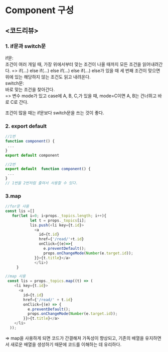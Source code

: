 # Component 구성
## <코드리뷰>
### 1. if문과 switch문
if문:  
 조건이 여러 개일 때, 가장 위에서부터 맞는 조건이 나올 때까지 모든 조건을 읽어내려간다. => if(...) else if(...) else if(...) else if(...) else가 있을 때 세 번째 조건이 맞으면 위에 있는 해당하지 않는 조건도 읽고 내려온다.    
switch문:   
바로 맞는 조건을 찾아간다.  
=> 변수 mode가 있고 case에 A, B, C,가 있을 때, mode=C이면 A, B는 건너뛰고 바로 C로 간다.   

조건이 많을 때는 if문보다 switch문을 쓰는 것이 좋다.

### 2. export default
```javascript
//1번
function component() {
 ...
}
export default component
```
```javascript
//2번
export default  function component() {
 ...
} 
// 1번을 2번처럼 줄여서 사용할 수 있다.
```

### 3.map
```javascript
//for문 사용
const lis =[]
   for(let i=0; i<props._topics.length; i++){
           let t = props._topics[i]; 
           lis.push(<li key={t.id}>
             <a 
               id={t.id} 
               href={'/read/'+t.id}
               onClick={(e)=>{
                 e.preventDefault();
                 props.onChangeMode(Number(e.target.id));
             }}>{t.title}</a>
             </li>)
     }
```

```javascript
//map 사용
 const lis = props._topics.map((t) => (
    <li key={t.id}>
      <a
        id={t.id}
        href={'/read/' + t.id}
        onClick={(e) => {
          e.preventDefault();
          props.onChangeMode(Number(e.target.id));
        }}>{t.title}</a>
    </li>
  ));
```
=> map을 사용하게 되면 코드가 간결해져 가독성이 향상되고, 기존의 배열을 유지하면서 새로운 배열을 생성하기 때문에 코드를 이해하는 데 유리하다.
